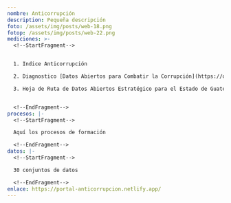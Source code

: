 ```yaml
---
nombre: Anticorrupción
description: Pequeña descripción
foto: /assets/img/posts/web-18.png
fotop: /assets/img/posts/web-22.png
mediciones: >-
  <!--StartFragment-->


  1. Indice Anticorrupción

  2. Diagnostico [Datos Abiertos para Combatir la Corrupción](https://opendatacharter.net/reporte-guia-de-apertura-usar-datos-para-combatir-la-corrupcion/)

  3. Hoja de Ruta de Datos Abiertos Estratégico para el Estado de Guatemala.


  <!--EndFragment-->
procesos: |-
  <!--StartFragment-->

  Aquí los procesos de formación

  <!--EndFragment-->
datos: |-
  <!--StartFragment-->

  30 conjuntos de datos

  <!--EndFragment-->
enlace: https://portal-anticorrupcion.netlify.app/
---
```

